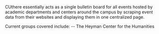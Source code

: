 CUthere essentially acts as a single bulletin board for all events hosted by academic departments and centers around the campus by scraping event data from their websites and displaying them in one centralized page.

Current groups covered include:
-- The Heyman Center for the Humanities